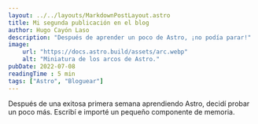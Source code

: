 ```yaml
---
layout: ../../layouts/MarkdownPostLayout.astro
title: Mi segunda publicación en el blog
author: Hugo Cayón Laso
description: "Después de aprender un poco de Astro, ¡no podía parar!"
image:
    url: "https://docs.astro.build/assets/arc.webp"
    alt: "Miniatura de los arcos de Astro."
pubDate: 2022-07-08
readingTime : 5 min
tags: ["Astro", "Bloguear"]
---
```

Después de una exitosa primera semana aprendiendo Astro, decidí probar un poco más. Escribí e importé un pequeño componente de memoria.